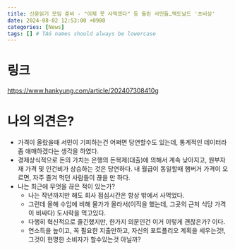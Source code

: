```yaml
---
title: 신문읽기 모임 준비 - "이제 못 사먹겠다" 등 돌린 서민들…맥도날드 '초비상'
date: 2024-08-02 12:53:00 +0900
categories: [News]
tags: [] # TAG names should always be lowercase
---
```


# 링크

https://www.hankyung.com/article/202407308410g

# 나의 의견은?
* 가격이 올랐을때 서민이 기피하는건 어쩌면 당연할수도 있는데, 통계적인 데이터라 좀 애매하겠다는 생각을 하였다.
* 경제상식적으로 돈의 가치는 은행의 돈복제(대출)에 의해서 계속 낮아지고, 원부자재 가격 및 인건비가 상승하는 것은 당연하다. 내 월급이 동일할때 햄버거 가격이 오르면, 자주 즐겨 먹던 사람들이 끊을 만 하다.
* 나는 최근에 무엇을 끊은 적이 있는가?
  * 나는 작년까지만 해도 회사 점심시간은 항상 밖에서 사먹었다.
  * 그런데 올해 수입에 비해 물가가 올라서(이직을 했는데, 그곳의 근처 식당 가격이 비싸다) 도시락을 먹고있다.
  * 다행히 혁신적으로 줄긴했지만, 한가지 의문인건 이거 이렇게 괜찮은가? 이다.
  * 연소득을 높이고, 꼭 필요한 지출만하고, 자신의 포트폴리오 계획을 세우는것!, 그것이 현명한 소비자가 할수있는것 아닐까?
